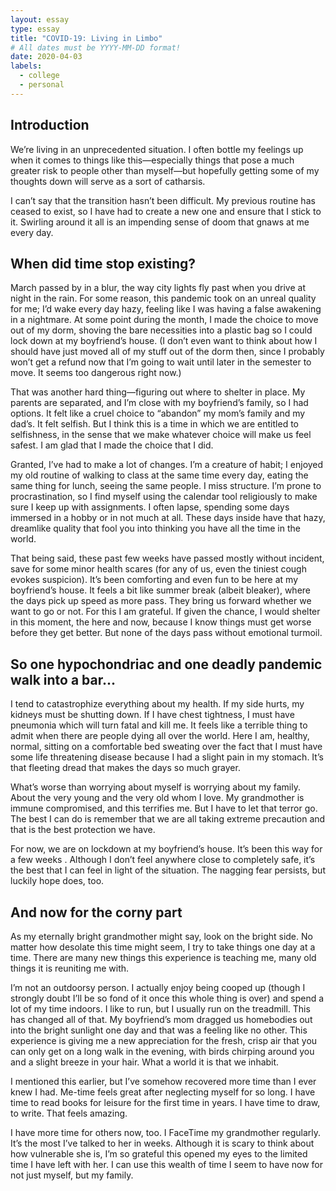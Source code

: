 ```yaml
---
layout: essay
type: essay
title: "COVID-19: Living in Limbo"
# All dates must be YYYY-MM-DD format!
date: 2020-04-03
labels:
  - college
  - personal
---
```


## Introduction
We’re living in an unprecedented situation. I often bottle my feelings up when it comes to things like this—especially things that pose a much greater risk to people other than myself—but hopefully getting some of my thoughts down will serve as a sort of catharsis.

I can’t say that the transition hasn’t been difficult. My previous routine has ceased to exist, so I have had to create a new one and ensure that I stick to it. Swirling around it all is an impending sense of doom that gnaws at me every day.

## When did time stop existing?
March passed by in a blur, the way city lights fly past when you drive at night in the rain. For some reason, this pandemic took on an unreal quality for me; I’d wake every day hazy, feeling like I was having a false awakening in a nightmare. At some point during the month, I made the choice to move out of my dorm, shoving the bare necessities into a plastic bag so I could lock down at my boyfriend’s house. (I don’t even want to think about how I should have just moved all of my stuff out of the dorm then, since I probably won’t get a refund now that I’m going to wait until later in the semester to move. It seems too dangerous right now.)

That was another hard thing—figuring out where to shelter in place. My parents are separated, and I’m close with my boyfriend’s family, so I had options. It felt like a cruel choice to “abandon” my mom’s family and my dad’s. It felt selfish. But I think this is a time in which we are entitled to selfishness, in the sense that we make whatever choice will make us feel safest. I am glad that I made the choice that I did.

Granted, I’ve had to make a lot of changes. I’m a creature of habit; I enjoyed my old routine of walking to class at the same time every day, eating the same thing for lunch, seeing the same people. I miss structure. I’m prone to procrastination, so I find myself using the calendar tool religiously to make sure I keep up with assignments. I often lapse, spending some days immersed in a hobby or in not much at all. These days inside have that hazy, dreamlike quality that fool you into thinking you have all the time in the world.

That being said, these past few weeks have passed mostly without incident, save for some minor health scares (for any of us, even the tiniest cough evokes suspicion). It’s been comforting and even fun to be here at my boyfriend’s house. It feels a bit like summer break (albeit bleaker), where the days pick up speed as more pass. They bring us forward whether we want to go or not. For this I am grateful. If given the chance, I would shelter in this moment, the here and now, because I know things must get worse before they get better. But none of the days pass without emotional turmoil.

## So one hypochondriac and one deadly pandemic walk into a bar...
I tend to catastrophize everything about my health. If my side hurts, my kidneys must be shutting down. If I have chest tightness, I must have pneumonia which will turn fatal and kill me. It feels like a terrible thing to admit when there are people dying all over the world. Here I am, healthy, normal, sitting on a comfortable bed sweating over the fact that I must have some life threatening disease because I had a slight pain in my stomach. It’s that fleeting dread that makes the days so much grayer.

What’s worse than worrying about myself is worrying about my family. About the very young and the very old whom I love. My grandmother is immune compromised, and this terrifies me. But I have to let that terror go. The best I can do is remember that we are all taking extreme precaution and that is the best protection we have.

For now, we are on lockdown at my boyfriend’s house. It’s been this way for a few weeks . Although I don’t feel anywhere close to completely safe, it’s the best that I can feel in light of the situation. The nagging fear persists, but luckily hope does, too.

## And now for the corny part
As my eternally bright grandmother might say, look on the bright side. No matter how desolate this time might seem, I try to take things one day at a time. There are many new things this experience is teaching me, many old things it is reuniting me with.

I’m not an outdoorsy person. I actually enjoy being cooped up (though I strongly doubt I’ll be so fond of it once this whole thing is over) and spend a lot of my time indoors. I like to run, but I usually run on the treadmill. This has changed all of that. My boyfriend’s mom dragged us homebodies out into the bright sunlight one day and that was a feeling like no other. This experience is giving me a new appreciation for the fresh, crisp air that you can only get on a long walk in the evening, with birds chirping around you and a slight breeze in your hair. What a world it is that we inhabit.

I mentioned this earlier, but I’ve somehow recovered more time than I ever knew I had. Me-time feels great after neglecting myself for so long. I have time to read books for leisure for the first time in years. I have time to draw, to write. That feels amazing.

I have more time for others now, too. I FaceTime my grandmother regularly. It’s the most I’ve talked to her in weeks. Although it is scary to think about how vulnerable she is, I’m so grateful this opened my eyes to the limited time I have left with her. I can use this wealth of time I seem to have now for not just myself, but my family.
